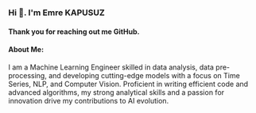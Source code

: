 ### Hi 👋. I'm Emre KAPUSUZ

#### Thank you for reaching out me GitHub.

#### About Me:
I am a Machine Learning Engineer skilled in data analysis, data pre-processing, and developing cutting-edge models with a focus on Time Series, NLP, and Computer Vision. Proficient in writing efficient code and advanced algorithms, my strong analytical skills and a passion for innovation drive my contributions to AI evolution.








<!--
**emrekapusuzz/emrekapusuzz** is a ✨ _special_ ✨ repository because its `README.md` (this file) appears on your GitHub profile.

Here are some ideas to get you started:

- 🔭 I’m currently working on ...
- 🌱 I’m currently learning ...
- 👯 I’m looking to collaborate on ...
- 🤔 I’m looking for help with ...
- 💬 Ask me about ...
- 📫 How to reach me: ...
- 😄 Pronouns: ...
- ⚡ Fun fact: ...
-->

